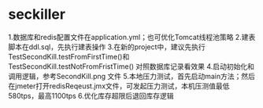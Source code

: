# seckiller

1.数据库和redis配置文件在application.yml；也可优化Tomcat线程池策略
2.建表脚本在ddl.sql，先执行建表操作
3.在新的project中，建议先执行TestSecondKill.testFromFirstTime()和 TestSecondKill.testNotFromFristTime() 对照数据库记录看效果
4.启动初始化和调用逻辑，参考SecondKill.png 文件
5.本地压力测试，首先启动main方法；然后在jmeter打开redisReqeust.jmx文件，可发起压力测试，本机压测值最低580tps，最高1100tps
6.优化库存超限后退回库存逻辑
